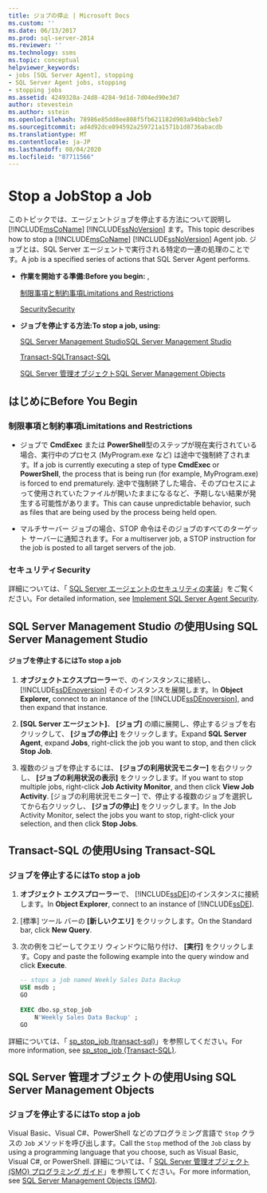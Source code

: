 ```yaml
---
title: ジョブの停止 | Microsoft Docs
ms.custom: ''
ms.date: 06/13/2017
ms.prod: sql-server-2014
ms.reviewer: ''
ms.technology: ssms
ms.topic: conceptual
helpviewer_keywords:
- jobs [SQL Server Agent], stopping
- SQL Server Agent jobs, stopping
- stopping jobs
ms.assetid: 4249328a-24d8-4284-9d1d-7d04ed90e3d7
author: stevestein
ms.author: sstein
ms.openlocfilehash: 78986e85dd8ee808f5fb621182d903a94bbc5eb7
ms.sourcegitcommit: ad4d92dce894592a259721a1571b1d8736abacdb
ms.translationtype: MT
ms.contentlocale: ja-JP
ms.lasthandoff: 08/04/2020
ms.locfileid: "87711566"
---
```

# <a name="stop-a-job"></a><span data-ttu-id="5a7b0-102">Stop a Job</span><span class="sxs-lookup"><span data-stu-id="5a7b0-102">Stop a Job</span></span>
  <span data-ttu-id="5a7b0-103">このトピックでは、エージェントジョブを停止する方法について説明し [!INCLUDE[msCoName](../../includes/msconame-md.md)] [!INCLUDE[ssNoVersion](../../includes/ssnoversion-md.md)] ます。</span><span class="sxs-lookup"><span data-stu-id="5a7b0-103">This topic describes how to stop a [!INCLUDE[msCoName](../../includes/msconame-md.md)] [!INCLUDE[ssNoVersion](../../includes/ssnoversion-md.md)] Agent job.</span></span> <span data-ttu-id="5a7b0-104">ジョブとは、SQL Server エージェントで実行される特定の一連の処理のことです。</span><span class="sxs-lookup"><span data-stu-id="5a7b0-104">A job is a specified series of actions that SQL Server Agent performs.</span></span>  
  
-   <span data-ttu-id="5a7b0-105">**作業を開始する準備:**</span><span class="sxs-lookup"><span data-stu-id="5a7b0-105">**Before you begin:**  ,</span></span>  
  
     [<span data-ttu-id="5a7b0-106">制限事項と制約事項</span><span class="sxs-lookup"><span data-stu-id="5a7b0-106">Limitations and Restrictions</span></span>](#Restrictions)  
  
     [<span data-ttu-id="5a7b0-107">Security</span><span class="sxs-lookup"><span data-stu-id="5a7b0-107">Security</span></span>](#Security)  
  
-   <span data-ttu-id="5a7b0-108">**ジョブを停止する方法:**</span><span class="sxs-lookup"><span data-stu-id="5a7b0-108">**To stop a job, using:**</span></span>  
  
     [<span data-ttu-id="5a7b0-109">SQL Server Management Studio</span><span class="sxs-lookup"><span data-stu-id="5a7b0-109">SQL Server Management Studio</span></span>](#SSMS)  
  
     [<span data-ttu-id="5a7b0-110">Transact-SQL</span><span class="sxs-lookup"><span data-stu-id="5a7b0-110">Transact-SQL</span></span>](#TSQL)  
  
     [<span data-ttu-id="5a7b0-111">SQL Server 管理オブジェクト</span><span class="sxs-lookup"><span data-stu-id="5a7b0-111">SQL Server Management Objects</span></span>](#SMO)  
  
##  <a name="before-you-begin"></a><a name="BeforeYouBegin"></a> <span data-ttu-id="5a7b0-112">はじめに</span><span class="sxs-lookup"><span data-stu-id="5a7b0-112">Before You Begin</span></span>  
  
###  <a name="limitations-and-restrictions"></a><a name="Restrictions"></a> <span data-ttu-id="5a7b0-113">制限事項と制約事項</span><span class="sxs-lookup"><span data-stu-id="5a7b0-113">Limitations and Restrictions</span></span>  
  
-   <span data-ttu-id="5a7b0-114">ジョブで **CmdExec** または **PowerShell**型のステップが現在実行されている場合、実行中のプロセス (MyProgram.exe など) は途中で強制終了されます。</span><span class="sxs-lookup"><span data-stu-id="5a7b0-114">If a job is currently executing a step of type **CmdExec** or **PowerShell**, the process that is being run (for example, MyProgram.exe) is forced to end prematurely.</span></span> <span data-ttu-id="5a7b0-115">途中で強制終了した場合、そのプロセスによって使用されていたファイルが開いたままになるなど、予期しない結果が発生する可能性があります。</span><span class="sxs-lookup"><span data-stu-id="5a7b0-115">This can cause unpredictable behavior, such as files that are being used by the process being held open.</span></span>  
  
-   <span data-ttu-id="5a7b0-116">マルチサーバー ジョブの場合、STOP 命令はそのジョブのすべてのターゲット サーバーに通知されます。</span><span class="sxs-lookup"><span data-stu-id="5a7b0-116">For a multiserver job, a STOP instruction for the job is posted to all target servers of the job.</span></span>  
  
###  <a name="security"></a><a name="Security"></a> <span data-ttu-id="5a7b0-117">セキュリティ</span><span class="sxs-lookup"><span data-stu-id="5a7b0-117">Security</span></span>  
 <span data-ttu-id="5a7b0-118">詳細については、「 [SQL Server エージェントのセキュリティの実装](implement-sql-server-agent-security.md)」をご覧ください。</span><span class="sxs-lookup"><span data-stu-id="5a7b0-118">For detailed information, see [Implement SQL Server Agent Security](implement-sql-server-agent-security.md).</span></span>  
  
##  <a name="using-sql-server-management-studio"></a><a name="SSMS"></a> <span data-ttu-id="5a7b0-119">SQL Server Management Studio の使用</span><span class="sxs-lookup"><span data-stu-id="5a7b0-119">Using SQL Server Management Studio</span></span>  
  
#### <a name="to-stop-a-job"></a><span data-ttu-id="5a7b0-120">ジョブを停止するには</span><span class="sxs-lookup"><span data-stu-id="5a7b0-120">To stop a job</span></span>  
  
1.  <span data-ttu-id="5a7b0-121">**オブジェクトエクスプローラー**で、のインスタンスに接続し、 [!INCLUDE[ssDEnoversion](../../includes/ssdenoversion-md.md)] そのインスタンスを展開します。</span><span class="sxs-lookup"><span data-stu-id="5a7b0-121">In **Object Explorer,** connect to an instance of the [!INCLUDE[ssDEnoversion](../../includes/ssdenoversion-md.md)], and then expand that instance.</span></span>  
  
2.  <span data-ttu-id="5a7b0-122">**[SQL Server エージェント]**、 **[ジョブ]** の順に展開し、停止するジョブを右クリックして、 **[ジョブの停止]** をクリックします。</span><span class="sxs-lookup"><span data-stu-id="5a7b0-122">Expand **SQL Server Agent**, expand **Jobs**, right-click the job you want to stop, and then click **Stop Job**.</span></span>  
  
3.  <span data-ttu-id="5a7b0-123">複数のジョブを停止するには、 **[ジョブの利用状況モニター]** を右クリックし、 **[ジョブの利用状況の表示]** をクリックします。</span><span class="sxs-lookup"><span data-stu-id="5a7b0-123">If you want to stop multiple jobs, right-click **Job Activity Monitor**, and then click **View Job Activity**.</span></span> <span data-ttu-id="5a7b0-124">[ジョブの利用状況モニター] で、停止する複数のジョブを選択してから右クリックし、 **[ジョブの停止]** をクリックします。</span><span class="sxs-lookup"><span data-stu-id="5a7b0-124">In the Job Activity Monitor, select the jobs you want to stop, right-click your selection, and then click **Stop Jobs**.</span></span>  
  
##  <a name="using-transact-sql"></a><a name="TSQL"></a> <span data-ttu-id="5a7b0-125">Transact-SQL の使用</span><span class="sxs-lookup"><span data-stu-id="5a7b0-125">Using Transact-SQL</span></span>  
  
### <a name="to-stop-a-job"></a><span data-ttu-id="5a7b0-126">ジョブを停止するには</span><span class="sxs-lookup"><span data-stu-id="5a7b0-126">To stop a job</span></span>  
  
1.  <span data-ttu-id="5a7b0-127">**オブジェクト エクスプローラー**で、 [!INCLUDE[ssDE](../../includes/ssde-md.md)]のインスタンスに接続します。</span><span class="sxs-lookup"><span data-stu-id="5a7b0-127">In **Object Explorer**, connect to an instance of [!INCLUDE[ssDE](../../includes/ssde-md.md)].</span></span>  
  
2.  <span data-ttu-id="5a7b0-128">[標準] ツール バーの **[新しいクエリ]** をクリックします。</span><span class="sxs-lookup"><span data-stu-id="5a7b0-128">On the Standard bar, click **New Query**.</span></span>  
  
3.  <span data-ttu-id="5a7b0-129">次の例をコピーしてクエリ ウィンドウに貼り付け、 **[実行]** をクリックします。</span><span class="sxs-lookup"><span data-stu-id="5a7b0-129">Copy and paste the following example into the query window and click **Execute**.</span></span>  
  
    ```sql
    -- stops a job named Weekly Sales Data Backup  
    USE msdb ;  
    GO  
  
    EXEC dbo.sp_stop_job  
        N'Weekly Sales Data Backup' ;  
    GO  
    ```  
  
 <span data-ttu-id="5a7b0-130">詳細については、「 [sp_stop_job &#40;transact-sql&#41;](/sql/relational-databases/system-stored-procedures/sp-stop-job-transact-sql)」を参照してください。</span><span class="sxs-lookup"><span data-stu-id="5a7b0-130">For more information, see [sp_stop_job &#40;Transact-SQL&#41;](/sql/relational-databases/system-stored-procedures/sp-stop-job-transact-sql).</span></span>  
  
##  <a name="using-sql-server-management-objects"></a><a name="SMO"></a><span data-ttu-id="5a7b0-131">SQL Server 管理オブジェクトの使用</span><span class="sxs-lookup"><span data-stu-id="5a7b0-131">Using SQL Server Management Objects</span></span>  

### <a name="to-stop-a-job"></a><span data-ttu-id="5a7b0-132">ジョブを停止するには</span><span class="sxs-lookup"><span data-stu-id="5a7b0-132">To stop a job</span></span>
  
 <span data-ttu-id="5a7b0-133">Visual Basic、Visual C#、PowerShell などのプログラミング言語で `Stop` クラスの `Job` メソッドを呼び出します。</span><span class="sxs-lookup"><span data-stu-id="5a7b0-133">Call the `Stop` method of the `Job` class by using a programming language that you choose, such as Visual Basic, Visual C#, or PowerShell.</span></span> <span data-ttu-id="5a7b0-134">詳細については、「 [SQL Server 管理オブジェクト (SMO) プログラミング ガイド](https://msdn.microsoft.com/library/ms162169.aspx)」を参照してください。</span><span class="sxs-lookup"><span data-stu-id="5a7b0-134">For more information, see [SQL Server Management Objects (SMO)](https://msdn.microsoft.com/library/ms162169.aspx).</span></span>  
